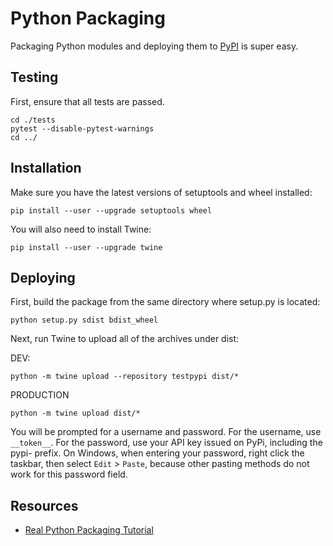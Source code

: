 # Python Packaging

Packaging Python modules and deploying them to [PyPI](https://pypi.org) is super easy.

## Testing

First, ensure that all tests are passed.

```shell
cd ./tests
pytest --disable-pytest-warnings
cd ../
```

## Installation

Make sure you have the latest versions of setuptools and wheel installed:

```shell
pip install --user --upgrade setuptools wheel
```

You will also need to install Twine:

```shell
pip install --user --upgrade twine
```

## Deploying

First, build the package from the same directory where setup.py is located:

```shell
python setup.py sdist bdist_wheel
```

Next, run Twine to upload all of the archives under dist:

DEV:

 ```shell
python -m twine upload --repository testpypi dist/*
 ```

 PRODUCTION

```shell
python -m twine upload dist/*
 ```

You will be prompted for a username and password. For the username, use `__token__`. For the password, use your API key issued on PyPi, including the pypi- prefix. On Windows, when entering your password, right click the taskbar, then select `Edit` > `Paste`, because other pasting methods do not work for this password field.

## Resources

- [Real Python Packaging Tutorial](https://realpython.com/pypi-publish-python-package/)
